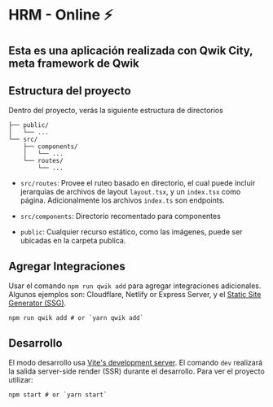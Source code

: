 # HRM - Online ⚡️

## Esta es una aplicación realizada con Qwik City, meta framework de Qwik

## Estructura del proyecto

Dentro del proyecto, verás la siguiente estructura de directorios

```
├── public/
│   └── ...
└── src/
    ├── components/
    │   └── ...
    └── routes/
        └── ...
```

- `src/routes`: Provee el ruteo basado en directorio, el cual puede incluir jerarquías de archivos de layout `layout.tsx`, y un `index.tsx` como página. Adicionalmente los archivos `index.ts` son endpoints.

- `src/components`: Directorio recomentado para componentes

- `public`: Cualquier recurso estático, como las imágenes, puede ser ubicadas en la carpeta publica.

## Agregar Integraciones

Usar el comando `npm run qwik add` para agregar integraciones adicionales. Algunos ejemplos son: Cloudflare, Netlify or Express Server, y el [Static Site Generator (SSG)](https://qwik.dev/qwikcity/guides/static-site-generation/).

```shell
npm run qwik add # or `yarn qwik add`
```

## Desarrollo

El modo desarrollo usa [Vite's development server](https://vitejs.dev/). El comando `dev` realizará la salida server-side render (SSR) durante el desarrollo. Para ver el proyecto utilizar:

```shell
npm start # or `yarn start`
```
